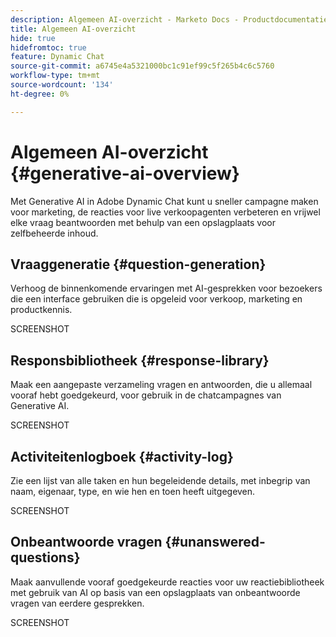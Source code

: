 ```yaml
---
description: Algemeen AI-overzicht - Marketo Docs - Productdocumentatie
title: Algemeen AI-overzicht
hide: true
hidefromtoc: true
feature: Dynamic Chat
source-git-commit: a6745e4a5321000bc1c91ef99c5f265b4c6c5760
workflow-type: tm+mt
source-wordcount: '134'
ht-degree: 0%

---
```


# Algemeen AI-overzicht {#generative-ai-overview}

Met Generative AI in Adobe Dynamic Chat kunt u sneller campagne maken voor marketing, de reacties voor live verkoopagenten verbeteren en vrijwel elke vraag beantwoorden met behulp van een opslagplaats voor zelfbeheerde inhoud.

## Vraaggeneratie {#question-generation}

Verhoog de binnenkomende ervaringen met AI-gesprekken voor bezoekers die een interface gebruiken die is opgeleid voor verkoop, marketing en productkennis.

SCREENSHOT

## Responsbibliotheek {#response-library}

Maak een aangepaste verzameling vragen en antwoorden, die u allemaal vooraf hebt goedgekeurd, voor gebruik in de chatcampagnes van Generative AI.

SCREENSHOT

## Activiteitenlogboek {#activity-log}

Zie een lijst van alle taken en hun begeleidende details, met inbegrip van naam, eigenaar, type, en wie hen en toen heeft uitgegeven.

SCREENSHOT

## Onbeantwoorde vragen {#unanswered-questions}

Maak aanvullende vooraf goedgekeurde reacties voor uw reactiebibliotheek met gebruik van AI op basis van een opslagplaats van onbeantwoorde vragen van eerdere gesprekken.

SCREENSHOT

